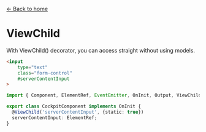 [<- Back to home](../README.md)

# ViewChild

With ViewChild() decorator, you can access straight without using models.

```html
<input 
    type="text" 
    class="form-control"
    #serverContentInput
>
```

```typescript
import { Component, ElementRef, EventEmitter, OnInit, Output, ViewChild } from '@angular/core';

export class CockpitComponent implements OnInit {
  @ViewChild('serverContentInput', {static: true})
  serverContentInput: ElementRef;
}
```